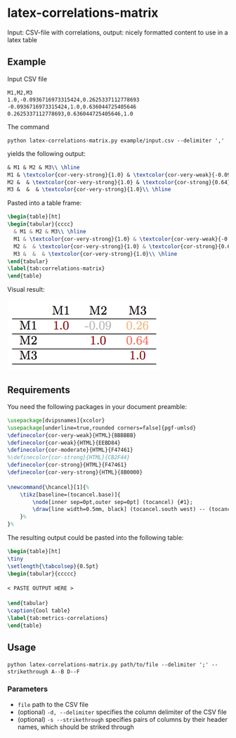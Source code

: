# latex-correlations-matrix

Input: CSV-file with correlations, output: nicely formatted content to use in a latex table

## Example

Input CSV file
```csv
M1,M2,M3
1.0,-0.0936716973315424,0.2625337112778693
-0.0936716973315424,1.0,0.636044725405646
0.2625337112778693,0.636044725405646,1.0
```

The command
```shell
python latex-correlations-matrix.py example/input.csv --delimiter ','
```
yields the following output:
```latex
& M1 & M2 & M3\\ \hline
M1 & \textcolor{cor-very-strong}{1.0} & \textcolor{cor-very-weak}{-0.09} & \textcolor{cor-weak}{0.26}\\ \hline
M2 &  & \textcolor{cor-very-strong}{1.0} & \textcolor{cor-strong}{0.64}\\ \hline
M3 &  &  & \textcolor{cor-very-strong}{1.0}\\ \hline
```

Pasted into a table frame:
```latex
\begin{table}[ht]
\begin{tabular}{cccc}
  & M1 & M2 & M3\\ \hline
  M1 & \textcolor{cor-very-strong}{1.0} & \textcolor{cor-very-weak}{-0.09} & \textcolor{cor-weak}{0.26}\\ \hline
  M2 &  & \textcolor{cor-very-strong}{1.0} & \textcolor{cor-strong}{0.64}\\ \hline
  M3 &  &  & \textcolor{cor-very-strong}{1.0}\\ \hline
\end{tabular}
\label{tab:correlations-matrix}
\end{table}
```

Visual result:

![Correlation half matrix in a table with color highlighting](./example/result.png)


## Requirements

You need the following packages in your document preamble:

```latex
\usepackage[dvipsnames]{xcolor}
\usepackage[underline=true,rounded corners=false]{pgf-umlsd}
\definecolor{cor-very-weak}{HTML}{BBBBBB}
\definecolor{cor-weak}{HTML}{EEBD84}
\definecolor{cor-moderate}{HTML}{F47461}
%\definecolor{cor-strong}{HTML}{CB2F44}
\definecolor{cor-strong}{HTML}{F47461}
\definecolor{cor-very-strong}{HTML}{8B0000}

\newcommand{\hcancel}[1]{%
    \tikz[baseline=(tocancel.base)]{
        \node[inner sep=0pt,outer sep=0pt] (tocancel) {#1};
        \draw[line width=0.5mm, black] (tocancel.south west) -- (tocancel.north east);
    }%
}%
```

The resulting output could be pasted into the following table:
```latex
\begin{table}[ht]
\tiny
\setlength{\tabcolsep}{0.5pt}
\begin{tabular}{ccccc}

< PASTE OUTPUT HERE >

\end{tabular}
\caption{Cool table}
\label{tab:metrics-correlations}
\end{table}
```

## Usage

```shell
python latex-correlations-matrix.py path/to/file --delimiter ';' --strikethrough A--B D--F
```

### Parameters

- `file` path to the CSV file
- (optional) `-d, --delimiter` specifies the column delimiter of the CSV file
- (optional) `-s --strikethrough` specifies pairs of columns by their header names, which should be striked through

